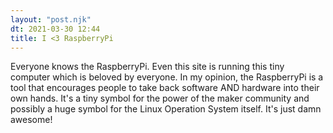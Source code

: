 ```yaml
---
layout: "post.njk"
dt: 2021-03-30 12:44
title: I <3 RaspberryPi
---
```


Everyone knows the RaspberryPi. Even this site is running this tiny computer which is beloved by everyone. In my opinion, the RaspberryPi is a tool that encourages people to take back software AND hardware into their own hands. It's a tiny symbol for the power of the maker community and possibly a huge symbol for the Linux Operation System itself. It's just damn awesome!